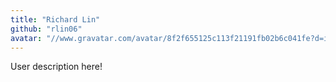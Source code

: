 ```yaml
---
title: "Richard Lin"
github: "rlin06"
avatar: "//www.gravatar.com/avatar/8f2f655125c113f21191fb02b6c041fe?d=identicon"
---
```


User description here!
